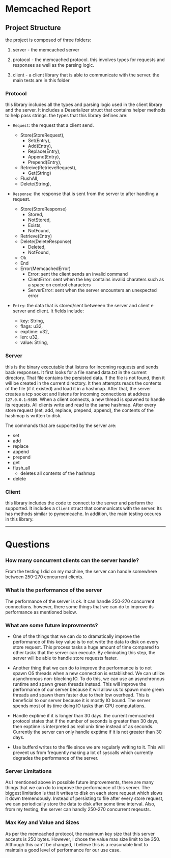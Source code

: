 # Memcached Report

## Project Structure

the project is composed of three folders:

1. server - the memcached server

2. protocol - the memcached protocol. this involves types for requests and
   responses as well as the parsing logic.

3. client - a client library that is able to communicate with the server. the
   main tests are in this folder

### **Protocol**

this library includes all the types and parsing logic used in the client library
and the server. It includes a Deserializer struct that contains helper methods
to help pass strings. the types that this library defines are:

- `Request`: the request that a client send.
  - Store(StoreRequest),
    - Set(Entry),
    - Add(Entry),
    - Replace(Entry),
    - Append(Entry),
    - Prepend(Entry),
  - Retreive(RetrieveRequest),
    - Get(String)
  - FlushAll,
  - Delete(String),
- `Response`: the response that is sent from the server to after handling a
  request.
  - Store(StoreResponse)
    - Stored,
    - NotStored,
    - Exists,
    - NotFound,
  - Retrieve(Entry)
  - Delete(DeleteResponse)
    - Deleted,
    - NotFound,
  - Ok
  - End
  - Error(MemcachedError)
    - Error: sent the client sends an invalid command
    - ClientError: sent when the key contains invalid charaters such as a space
      on control characters
    - ServerError: sent when the server encounters an unexpected error

- `Entry`: the data that is stored/sent betweeen the server and client e server
  and client. It fields include:
  - key: String,
  - flags: u32,
  - exptime: u32,
  - len: u32,
  - value: String,

### **Server**

this is the binary executable that listens for incoming requests and sends back
responses. It first looks for a file named data.txt in the current directory.
That file contains the persisted data. If the file is not found, then it will be
created in the current directory. It then attempts reads the contents of the
file (if it existed) and load it in a hashmap. After that, the server creates a
tcp socket and listens for incoming connections at address `127.0.0.1:9889`.
When a client connects, a new thread is spawned to handle its requests. All
clients write and read to the same hashmap. After every store request (set, add,
replace, prepend, append), the contents of the hashmap is written to disk.

The commands that are supported by the server are:

- set
- add
- replace
- append
- prepend
- get
- flush_all
  - deletes all contents of the hashmap
- delete

### **Client**

this library includes the code to connect to the server and perform the
supported. It includes a `Client` struct that communicats with the server. Its
has methods similar to pymemcache. In addition, the main testing occures in this
library.

---

# Questions

### How many concurrent clients can the server handle?

From the testing I did on my machine, the server can handle somewhere between
250-270 concurrent clients.

### What is the performance of the server

The performance of the server is ok. It can handle 250-270 concurrent
connections. however, there some things that we can do to improve its
performance as mentioned below.

### What are some future improvments?

- One of the things that we can do to dramatically improve the performance of
  this key value is to not write the data to disk on every store request. This
  process tasks a huge amount of time compared to other tasks that the server
  can execute. By eliminating this step, the server will be able to handle store
  requests faster.

- Another thing that we can do to improve the performance is to not spawn OS
  threads when a new connection is established. We can utilize asynchronous
  non-blocking IO. To do this, we can use an asynchronous runtime and spawn
  green threads instead. This will improve the performance of our server because
  it will allow us to spawn more green threads and spawn them faster due to
  their low overhead. This is beneficial to our server because it is mostly IO
  bound. The server spends most of its time doing IO tasks than CPU
  computations.

- Handle exptime if it is longer than 30 days. the current memcached protocol
  states that if the number of seconds is greater than 30 days, then exptime is
  interpreted as real unix time instead of as seconds. Currently the server can
  only handle exptime if it is not greater than 30 days.

- Use bufferd writes to the file since we are regularly writing to it. This will
  prevent us from frequently making a lot of syscalls which currently degrades
  the performance of the server.

### Server Limitations

As I mentioned above in possible future improvements, there are many things that
we can do to improve the performance of this server. The biggest limitation is
that it writes to disk on each store request which slows it down tremendously.
Instead of persisting to file after every store request, we can periodically
store the data to disk after some time interval. Also, from my testing, the
server can handly 250-270 concurrent reqeusts.

### Max Key and Value and Sizes

As per the memcached protocol, the maximum key size that this server accepts is
250 bytes. However, I chose the value max size limit to be 350. Although this
can't be changed, I believe this is a reasonable limit to maintain a good level
of performance for our use case.
